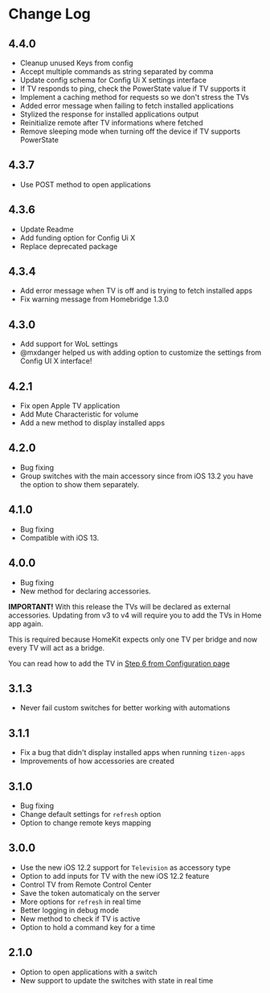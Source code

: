 # Change Log

## 4.4.0

* Cleanup unused Keys from config
* Accept multiple commands as string separated by comma
* Update config schema for Config Ui X settings interface
* If TV responds to ping, check the PowerState value if TV supports it
* Implement a caching method for requests so we don't stress the TVs
* Added error message when failing to fetch installed applications
* Stylized the response for installed applications output
* Reinitialize remote after TV informations where fetched
* Remove sleeping mode when turning off the device if TV supports PowerState

## 4.3.7

* Use POST method to open applications

## 4.3.6

* Update Readme
* Add funding option for Config Ui X
* Replace deprecated package

## 4.3.4

* Add error message when TV is off and is trying to fetch installed apps
* Fix warning message from Homebridge 1.3.0

## 4.3.0

* Add support for WoL settings
* @mxdanger helped us with adding option to customize the settings from Config UI X interface!

## 4.2.1

* Fix open Apple TV application
* Add Mute Characteristic for volume
* Add a new method to display installed apps

## 4.2.0

* Bug fixing
* Group switches with the main accessory since from iOS 13.2 you have the option to show them separately.

## 4.1.0

* Bug fixing
* Compatible with iOS 13.

## 4.0.0

* Bug fixing
* New method for declaring accessories.

**IMPORTANT!** With this release the TVs will be declared as external accessories.
Updating from v3 to v4 will require you to add the TVs in Home app again.

This is required because HomeKit expects only one TV per bridge and now every TV will act as a bridge.

You can read how to add the TV in [Step 6 from Configuration page](https://github.com/tavicu/homebridge-samsung-tizen/wiki/Installation#6-adding-the-tv-to-home-app)

## 3.1.3

* Never fail custom switches for better working with automations

## 3.1.1

* Fix a bug that didn't display installed apps when running `tizen-apps`
* Improvements of how accessories are created

## 3.1.0

* Bug fixing
* Change default settings for `refresh` option
* Option to change remote keys mapping

## 3.0.0

* Use the new iOS 12.2 support for `Television` as accessory type
* Option to add inputs for TV with the new iOS 12.2 feature
* Control TV from Remote Control Center
* Save the token automaticaly on the server
* More options for `refresh` in real time
* Better logging in debug mode
* New method to check if TV is active
* Option to hold a command key for a time

## 2.1.0

* Option to open applications with a switch
* New support to update the switches with state in real time